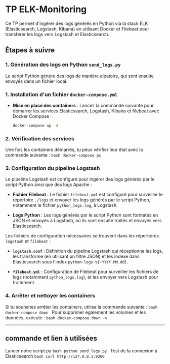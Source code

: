 # TP ELK-Monitoring

Ce TP permet d'ingérer des logs générés en Python via la stack ELK (Elasticsearch, Logstash, Kibana) en utilisant Docker et Filebeat pour transférer les logs vers Logstash et Elasticsearch.

## Étapes à suivre

### 1. Génération des logs en Python `send_logs.py`

Le script Python génère des logs de manière aléatoire, qui sont ensuite envoyés dans un fichier local.


### 1. Installation d'un fichier `docker-compose.yml`

- **Mise en place des containers** : Lancez la commande suivante pour démarrer les services Elasticsearch, Logstash, Kibana et filebeat avec Docker Compose :
    ```bash
    docker-compose up -d 
    ```

### 2. Vérification des services

Une fois les containers démarrés, tu peux vérifier leur état avec la commande suivante :
    ```bash
    docker-compose ps
    ```

### 3. Configuration du pipeline Logstash

Le pipeline Logstash est configuré pour ingérer des logs générés par le script Python ainsi que des logs Apache :

- **Fichier Filebeat** : Le fichier `filebeat.yml` est configuré pour surveiller le répertoire `./logs` et envoyer les logs générés par le script Python, notamment le fichier `python_logs.log`, à Logstash.

- **Logs Python** : Les logs générés par le script Python sont formatés en JSON et envoyés à Logstash, où ils sont ensuite traités et envoyés vers Elasticsearch.

Les fichiers de configuration nécessaires se trouvent dans les répertoires `logstash` et `filebeat` :

- **`logstash.conf`** : Définition du pipeline Logstash qui réceptionne les logs, les transforme (en utilisant un filtre JSON) et les indexe dans Elasticsearch sous l'index `python-logs-%{+YYYY.MM.dd}`.
  
- **`filebeat.yml`** : Configuration de Filebeat pour surveiller les fichiers de logs (notamment `python_logs.log`), et les envoyer vers Logstash pour traitement.


### 4. Arrêter et nettoyer les containers

Si tu souhaites arrêter les containers, utilise la commande suivante :
    ```bash
    docker-compose down
    ```
Pour supprimer également les volumes et les données, exécute :
    ```bash
    docker-compose down -v
    ```

---

## commande et lien à utilisées
Lancer notre script py
    ```bash
        python send_logs.py
    ```
Test de la connexion à Elasticsearch
    ```bash
    curl http://127.0.0.1:9200
    ```
